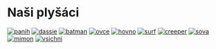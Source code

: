 # Naši plyšáci

[![panih](_media/10.jpg ':size=45%')](/panih) [![dassie](_media/9.jpg ':size=45%')](/dassie)
[![batman](_media/8.jpg ':size=45%')](/batman) [![ovce](_media/7.jpg ':size=45%')](/ovce)
[![hovno](_media/6.jpg ':size=45%')](/hovno) [![surf](_media/5.jpg ':size=45%')](/surf)
[![creeper](_media/4.jpg ':size=45%')](/creeper) [![sova](_media/3.jpg ':size=45%')](/sova)
[![mimon](_media/2.jpg ':size=45%')](/mimon) [![vsichni](_media/1.jpg ':size=45%')](/) 